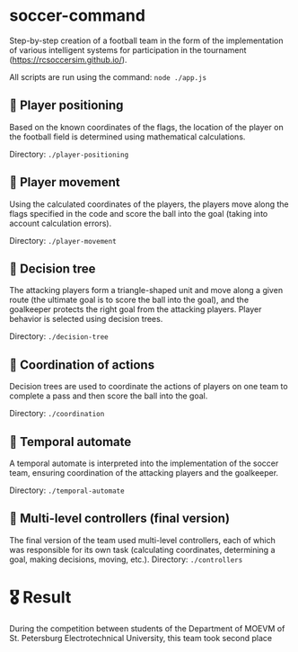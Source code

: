 # soccer-command
Step-by-step creation of a football team in the form of the implementation of various intelligent systems for participation in the tournament (https://rcsoccersim.github.io/).

All scripts are run using the command: `node ./app.js`

## 📐 Player positioning
Based on the known coordinates of the flags, the location of the player on the football field is determined using mathematical calculations.

Directory: `./player-positioning`

## 🏃 Player movement
Using the calculated coordinates of the players, the players move along the flags specified in the code and score the ball into the goal (taking into account calculation errors).

Directory: `./player-movement`

## 🌳 Decision tree
The attacking players form a triangle-shaped unit and move along a given route (the ultimate goal is to score the ball into the goal), and the goalkeeper protects the right goal from the attacking players.
Player behavior is selected using decision trees.

Directory: `./decision-tree`

## 👟 Coordination of actions
Decision trees are used to coordinate the actions of players on one team to complete a pass and then score the ball into the goal.

Directory: `./coordination`

## 🤖 Temporal automate
A temporal automate is interpreted into the implementation of the soccer team, ensuring coordination of the attacking players and the goalkeeper.

Directory: `./temporal-automate`

## 🏁 Multi-level controllers (final version)
The final version of the team used multi-level controllers, each of which was responsible for its own task (calculating coordinates, determining a goal, making decisions, moving, etc.).
Directory: `./controllers`

# 🎖️ Result
During the competition between students of the Department of MOEVM of St. Petersburg Electrotechnical University, this team took second place
